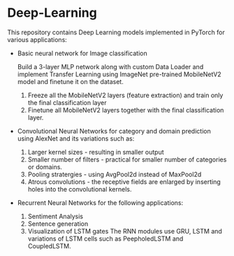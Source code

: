 # Deep-Learning

This repository contains Deep Learning models implemented in PyTorch for various applications:
- Basic neural network for Image classification

  Build a 3-layer MLP network along with custom Data Loader and implement Transfer Learning using ImageNet pre-trained MobileNetV2 model     and finetune it on the dataset.
  1. Freeze all the MobileNetV2 layers (feature extraction) and train only the final classification layer
  2. Finetune all MobileNetV2 layers together with the final classification layer.

- Convolutional Neural Networks for category and domain prediction using AlexNet and its variations such as:
  1. Larger kernel sizes - resulting in smaller output
  2. Smaller number of filters - practical for smaller number of categories or domains.
  3. Pooling stratergies - using AvgPool2d instead of MaxPool2d
  4. Atrous convolutions - the receptive fields are enlarged by inserting holes into the convolutional kernels.
  
- Recurrent Neural Networks for the following applications:
  1. Sentiment Analysis 
  2. Sentence generation
  3. Visualization of LSTM gates
  The RNN modules use GRU, LSTM and variations of LSTM cells such as PeepholedLSTM and CoupledLSTM.
